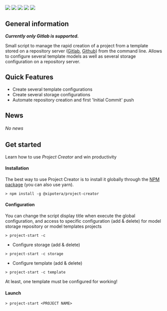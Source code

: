 
![](https://img.shields.io/npm/v/@xipotera/project-creator)
![](https://img.shields.io/npm/dm/@xipotera/project-creator) 
![](https://img.shields.io/github/issues/Xipotera/gui-project-creator)
![](https://img.shields.io/github/issues-closed/Xipotera/gui-project-creator?label=closed%20issues)
![](https://img.shields.io/github/stars/Xipotera/gui-project-creator?style=social)

## General information

***Currently only Gitlab is supported.***

Small script to manage the rapid creation of a project from a template stored on a repository server ([Gitlab][1], [Github][2]) from the command line. Allows to configure several template models as well as several storage configuration on a repository server.


## Quick Features

-   Create several template configurations
-   Create several storage configurations
-   Automate repository creation and first 'Initial Commit' push


## News
###### No news

## Get started
Learn how to use *Project Creator* and win productivity

#### Installation
The best way to use Project Creator is to install it globally through the [NPM package][3] (you can also use yarn).

    > npm install -g @xipotera/project-creator

#### Configuration


You can change the script display title when execute the global configuration, and access to specific configuration (add & delete) for model storage repository or model templates projects 

```        
> project-start -c
```
        
-   Configure storage (add & delete)      
```
> project-start -c storage
```     
-   Configure template (add & delete)  
```
> project-start -c template
``` 

At least, one template must be configured for working!

#### Launch
    > project-start <PROJECT NAME>
    
    
    
[1]: <https://gitlab.com/>
[2]: <https://github.com/>
[3]: <https://www.npmjs.com/package/@xipotera/project-creator> "Link to @xipotera/project-creator"
